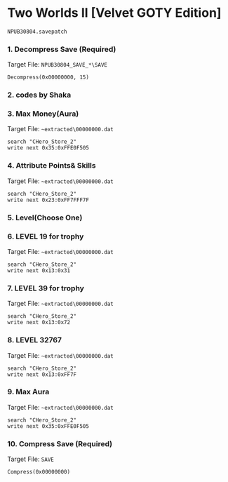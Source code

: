 #  Two Worlds II [Velvet GOTY Edition] 

`NPUB30804.savepatch`

### 1. Decompress Save (Required)

Target File: `NPUB30804_SAVE_*\SAVE`

```
Decompress(0x00000000, 15)
```

### 2. codes by Shaka
### 3. Max Money(Aura)

Target File: `~extracted\00000000.dat`

```
search "CHero_Store_2"
write next 0x35:0xFFE0F505
```

### 4. Attribute Points& Skills

Target File: `~extracted\00000000.dat`

```
search "CHero_Store_2"
write next 0x23:0xFF7FFF7F
```

### 5. Level(Choose One)
### 6. LEVEL 19 for trophy

Target File: `~extracted\00000000.dat`

```
search "CHero_Store_2"
write next 0x13:0x31
```

### 7. LEVEL 39 for trophy

Target File: `~extracted\00000000.dat`

```
search "CHero_Store_2"
write next 0x13:0x72
```

### 8. LEVEL 32767

Target File: `~extracted\00000000.dat`

```
search "CHero_Store_2"
write next 0x13:0xFF7F
```

### 9. Max Aura

Target File: `~extracted\00000000.dat`

```
search "CHero_Store_2"
write next 0x35:0xFFE0F505
```

### 10. Compress Save (Required)

Target File: `SAVE`

```
Compress(0x00000000)
```


